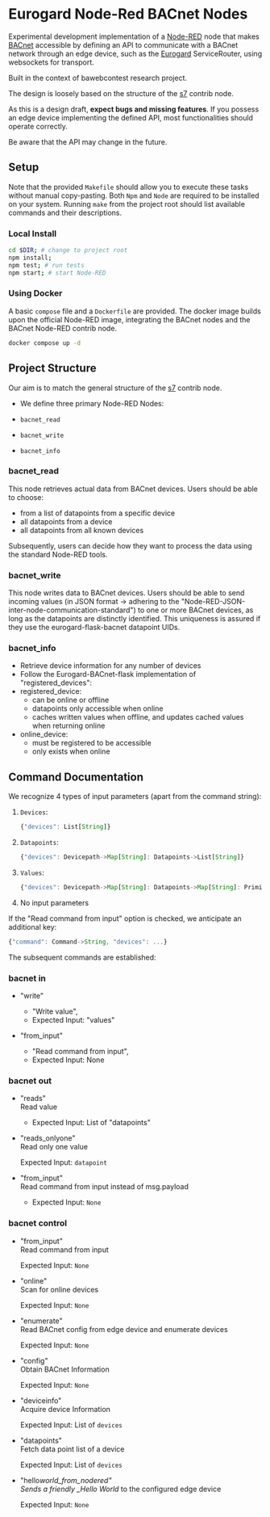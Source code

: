 # Eurogard Node-Red BACnet Nodes

Experimental development implementation of a
[Node-RED](https://nodered.org/) node that makes
[BACnet](https://bacnet.org/) accessible by defining an API to
communicate with a BACnet network through an edge device, such as the
[Eurogard](https://www.eurogard.de/) ServiceRouter, using websockets for
transport.

Built in the context of bawebcontest research project.

The design is loosely based on the structure of the
[s7](https://flows.nodered.org/node/node-red-contrib-s7) contrib node.

As this is a design draft, **expect bugs and missing features**. If you
possess an edge device implementing the defined API, most
functionalities should operate correctly.

Be aware that the API may change in the future.

## Setup

Note that the provided `Makefile` should allow you to execute these
tasks without manual copy-pasting. Both `Npm` and `Node` are required to
be installed on your system. Running `make` from the project root should
list available commands and their descriptions.

### Local Install

```bash
cd $DIR; # change to project root
npm install;
npm test; # run tests
npm start; # start Node-RED
```

### Using Docker

A basic `compose` file and a `Dockerfile` are provided. The docker image
builds upon the official Node-RED image, integrating the BACnet nodes
and the BACnet Node-RED contrib node.

```bash
docker compose up -d
```

## Project Structure

Our aim is to match the general structure of the
[s7](https://flows.nodered.org/node/node-red-contrib-s7) contrib node.

- We define three primary Node-RED Nodes:

- `bacnet_read`

- `bacnet_write`

- `bacnet_info`

### bacnet_read

This node retrieves actual data from BACnet devices. Users should be
able to choose:

- from a list of datapoints from a specific device
- all datapoints from a device
- all datapoints from all known devices

Subsequently, users can decide how they want to process the data using
the standard Node-RED tools.

### bacnet_write

This node writes data to BACnet devices. Users should be able to send
incoming values (in JSON format -\> adhering to the
"Node-RED-JSON-inter-node-communication-standard") to one or more BACnet
devices, as long as the datapoints are distinctly identified. This
uniqueness is assured if they use the eurogard-flask-bacnet datapoint
UIDs.

### bacnet_info

- Retrieve device information for any number of devices
- Follow the Eurogard-BACnet-flask implementation of
  "registered_devices":
- registered_device:
  - can be online or offline
  - datapoints only accessible when online
  - caches written values when offline, and updates cached values
    when returning online
- online_device:
  - must be registered to be accessible
  - only exists when online

## Command Documentation

We recognize 4 types of input parameters (apart from the command
string):

1.  `Devices`:

    ```javascript
    {"devices": List[String]}
    ```

2.  `Datapoints`:

    ```javascript
    {"devices": Devicepath->Map[String]: Datapoints->List[String]}
    ```

3.  `Values`:

    ```javascript
    {"devices": Devicepath->Map[String]: Datapoints->Map[String]: Primitive Datatypes->[Int|String|Bool]}
    ```

4.  No input parameters

If the "Read command from input" option is checked, we anticipate an
additional key:

```javascript
{"command": Command->String, "devices": ...}
```

The subsequent commands are established:

### bacnet in

- "write"

  - "Write value",
  - Expected Input: "values"

- "from_input"

  - "Read command from input",
  - Expected Input: None

### bacnet out

- "reads"  
  Read value

  - Expected Input: List of "datapoints"

- "reads_onlyone"  
  Read only one value

  Expected Input: `datapoint`

- "from_input"  
  Read command from input instead of msg.payload

  - Expected Input: `None`

### bacnet control

- "from_input"  
  Read command from input

  Expected Input: `None`

- "online"  
  Scan for online devices

  Expected Input: `None`

- "enumerate"  
  Read BACnet config from edge device and enumerate devices

  Expected Input: `None`

- "config"  
  Obtain BACnet Information

  Expected Input: `None`

- "deviceinfo"  
  Acquire device Information

  Expected Input: List of `devices`

- "datapoints"  
  Fetch data point list of a device

  Expected Input: List of `devices`

- "hello*world_from_nodered"  
  Sends a friendly \_Hello World* to the configured edge device

  Expected Input: `None`
